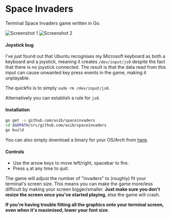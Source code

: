# Space Invaders
Terminal Space Invaders game written in Go.

![Screenshot 1](screen_1.png)
![Screenshot 2](screen_2.png)

#### Joystick bug

I've just found out that Ubuntu recognises my Microsoft keyboard as both a keyboard and a joystick,
meaning it creates `/dev/input/js0` despite the fact that there is no joystick connected.
The result is that the data read from this input can cause unwanted key press events in the game,
making it unplayable.

The quickfix is to simply `sudo rm /dev/input/js0`.

Alternatively you can establish a rule for `js0`.

#### Installation
```sh
go get -u github.com/asib/spaceinvaders
cd $GOPATH/src/github.com/asib/spaceinvaders
go build
```

You can also simply download a binary for your OS/Arch from [here](https://github.com/asib/spaceinvaders/releases).

#### Controls

* Use the arrow keys to move left/right, spacebar to fire.
* Press `q` at any time to quit.

The game will adjust the number of "invaders" to (roughly) fit your terminal's screen size.
This means you can make the game more/less difficult by making your screen bigger/smaller.
__Just make sure you don't resize the screen once you've started playing__, else the game will crash.

__If you're having trouble fitting all the graphics onto your terminal screen, even when it's maximised, lower your font size__.
